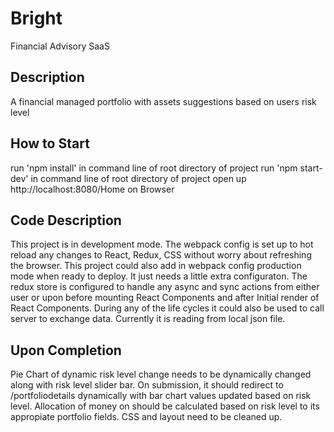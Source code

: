 # Bright
Financial Advisory SaaS

## Description

A financial managed portfolio with assets suggestions based on users risk level

## How to Start
run 'npm install' in command line of root directory of project
run 'npm start-dev' in command line of root directory of project
open up http://localhost:8080/Home on Browser

## Code Description
This project is in development mode. The webpack config is set up to hot reload any
changes to React, Redux, CSS without worry about refreshing the browser. This project could also add in webpack config production mode when ready to deploy. It just needs a little extra configuraton.
The redux store is configured to handle any async and sync actions from either user or upon  before mounting React Components and after Initial render of React Components. During any of the
life cycles it could also be used to call server to exchange data. Currently it is reading from local json file.

## Upon Completion
Pie Chart of dynamic risk level change needs to be dynamically changed along with risk level slider bar. On submission, it should redirect to /portfoliodetails dynamically with bar chart values updated based on risk level. Allocation of money on should be calculated based on risk level to its appropiate portfolio fields. CSS and layout need to be cleaned up.
